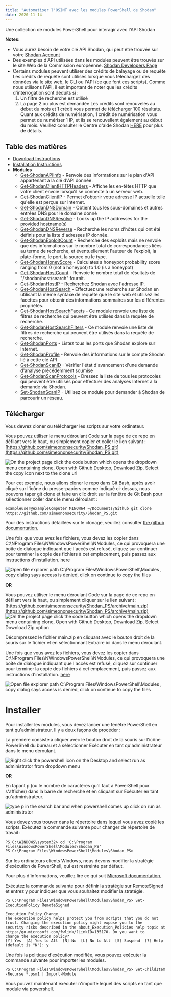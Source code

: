 ```yaml
---
title: "Automatiser l'OSINT avec les modules PowerShell de Shodan"
date: 2020-11-14
---
```


Une collection de modules PowerShell pour interagir avec l'API Shodan

**Notes:**
- Vous aurez besoin de votre clé API Shodan, qui peut être trouvée sur votre [Shodan Account](https://account.shodan.io/)
- Des exemples d'API utilisées dans les modules peuvent être trouvés sur le site Web de la Commission européenne. [Shodan Developers Page](https://developer.shodan.io/api)
- Certains modules peuvent utiliser des crédits de balayage ou de requête Les crédits de requête sont utilisés lorsque vous téléchargez des données via le site web, le CLI ou l'API (ce que font ces scripts).
  Comme nous utilisons l'API, il est important de noter que les crédits d'interrogation sont déduits si :
  1.  Un filtre de recherche est utilisé
  2.  La page 2 ou plus est demandée
      Les crédits sont renouvelés au début du mois et 1 crédit vous permet de télécharger 100 résultats.
      Quant aux crédits de numérisation, 1 crédit de numérisation vous permet de numériser 1 IP, et ils se renouvellent également au début du mois.
      Veuillez consulter le Centre d'aide Shodan [HERE](https://help.shodan.io/the-basics/credit-types-explained) pour plus de détails.

## Table des matières
- [Download Instructions](https://github.com/simeononsecurity/Shodan_PS#download)
- [Installation Instructions](https://github.com/simeononsecurity/Shodan_PS#install)
- **Modules**
  - [Get-ShodanAPIInfo](https://github.com/simeononsecurity/Shodan_PS/tree/main/Get-ShodanAPIInfo) - Renvoie des informations sur le plan d'API appartenant à la clé d'API donnée.
  - [Get-ShodanClientHTTPHeaders](https://github.com/simeononsecurity/Shodan_PS/tree/main/Get-ShodanClientHTTPHeaders) - Affiche les en-têtes HTTP que votre client envoie lorsqu'il se connecte à un serveur web.
  - [Get-ShodanClientIP](https://github.com/simeononsecurity/Shodan_PS/tree/main/Get-ShodanClientIP) - Permet d'obtenir votre adresse IP actuelle telle qu'elle est perçue sur Internet.
  - [Get-ShodanDNSDomain](https://github.com/simeononsecurity/Shodan_PS/tree/main/Get-ShodanDNSDomain) - Obtient tous les sous-domaines et autres entrées DNS pour le domaine donné
  - [Get-ShodanDNSResolve](https://github.com/simeononsecurity/Shodan_PS/tree/main/Get-ShodanDNSResolve) - Looks up the IP addresses for the provided hostname(s)
  - [Get-ShodanDNSReverse](https://github.com/simeononsecurity/Shodan_PS/tree/main/Get-ShodanDNSReverse) - Recherche les noms d'hôtes qui ont été définis pour la liste d'adresses IP donnée.
  - [Get-ShodanExploitCount](https://github.com/simeononsecurity/Shodan_PS/tree/main/Get-ShodanExploitCount) - Recherche des exploits mais ne renvoie que des informations sur le nombre total de correspondances liées au terme de recherche, et éventuellement l'auteur de l'exploit, la plate-forme, le port, la source ou le type.
  - [Get-ShodanHoneyScore](https://github.com/simeononsecurity/Shodan_PS/tree/main/Get-ShodanHoneyScore) - Calculates a honeypot probability score ranging from 0 (not a honeypot) to 1.0 (is a honeypot)
  - [Get-ShodanHostCount](https://github.com/simeononsecurity/Shodan_PS/tree/main/Get-ShodanHostCount) - Renvoie le nombre total de résultats de "/shodan/host/search" fournit.
  - [Get-ShodanHostIP](https://github.com/simeononsecurity/Shodan_PS/tree/main/Get-ShodanHostIP) - Recherchez Shodan avec l'adresse IP.
  - [Get-ShodanHostSearch](https://github.com/simeononsecurity/Shodan_PS/tree/main/Get-ShodanHostSearch) - Effectuez une recherche sur Shodan en utilisant la même syntaxe de requête que le site web et utilisez les facettes pour obtenir des informations sommaires sur les différentes propriétés.
  - [Get-ShodanHostSearchFacets](https://github.com/simeononsecurity/Shodan_PS/tree/main/Get-ShodanHostSearchFacets) - Ce module renvoie une liste de filtres de recherche qui peuvent être utilisés dans la requête de recherche.
  - [Get-ShodanHostSearchFilters](https://github.com/simeononsecurity/Shodan_PS/tree/main/Get-ShodanHostSearchFilters) - Ce module renvoie une liste de filtres de recherche qui peuvent être utilisés dans la requête de recherche.
  - [Get-ShodanPorts](https://github.com/simeononsecurity/Shodan_PS/tree/main/Get-ShodanPorts) - Listez tous les ports que Shodan explore sur Internet.
  - [Get-ShodanProfile](https://github.com/simeononsecurity/Shodan_PS/tree/main/Get-ShodanProfile) - Renvoie des informations sur le compte Shodan lié à cette clé API
  - [Get-ShodanScanID](https://github.com/simeononsecurity/Shodan_PS/tree/main/Get-ShodanScanID) - Vérifier l'état d'avancement d'une demande d'analyse précédemment soumise
  - [Get-ShodanScanProtocols](https://github.com/simeononsecurity/Shodan_PS/tree/main/Get-ShodanScanProtocols) - Dressez la liste de tous les protocoles qui peuvent être utilisés pour effectuer des analyses Internet à la demande via Shodan.
  - [Set-ShodanScanIP](https://github.com/simeononsecurity/Shodan_PS/tree/main/Set-ShodanScanIP) - Utilisez ce module pour demander à Shodan de parcourir un réseau.

<a name="Download"></a>

## Télécharger

Vous devrez cloner ou télécharger les scripts sur votre ordinateur.

Vous pouvez utiliser le menu déroulant Code sur la page de ce repo en défilant vers le haut, ou simplement copier et coller le lien suivant : [https://github.com/simeononsecurity/Shodan_PS.git](https://github.com/simeononsecurity/Shodan_PS.git)

![On the project page click the code button which opens the dropdown menu containing clone, Open with Github Desktop, Download Zip. Select the copy icon next to the clone url](https://github.com/simeononsecurity/Shodan_PS/blob/main/demo/download.gif?raw=true)

Pour cet exemple, nous allons cloner le repo dans Git Bash, après avoir cliqué sur l'icône du presse-papiers comme indiqué ci-dessus, nous pouvons taper git clone et faire un clic droit sur la fenêtre de Git Bash pour sélectionner coller dans le menu déroulant :

```
exampleuser@exampleComputer MINGW64 ~/Documents/Github git clone https://github.com/simeononsecurity/Shodan_PS.git
```

Pour des instructions détaillées sur le clonage, veuillez consulter [the github documentation.](https://docs.github.com/en/free-pro-team@latest/github/creating-cloning-and-archiving-repositories/cloning-a-repository)

Une fois que vous avez les fichiers, vous devez les copier dans C:\NProgram Files\NWindowsPowerShell\NModules, ce qui provoquera une boîte de dialogue indiquant que l'accès est refusé, cliquez sur continuer pour terminer la copie des fichiers à cet emplacement, puis passez aux instructions d'installation. [here](#Install)

![Open file explorer path C:\Program Files\WindowsPowerShell\Modules , copy dialog says access is denied, click on continue to copy the files](https://github.com/simeononsecurity/Shodan_PS/blob/main/demo/copyasadmin.png?raw=true)

**OR**

Vous pouvez utiliser le menu déroulant Code sur la page de ce repo en défilant vers le haut, ou simplement cliquer sur le lien suivant :
[https://github.com/simeononsecurity/Shodan_PS/archive/main.zip](https://github.com/simeononsecurity/Shodan_PS/archive/main.zip)
![On the project page click the code button which opens the dropdown menu containing clone, Open with Github Desktop, Download Zip. Select Download Zip option](https://github.com/simeononsecurity/Shodan_PS/blob/main/demo/downloadzip.gif?raw=true)

Décompressez le fichier main.zip en cliquant avec le bouton droit de la souris sur le fichier et en sélectionnant Extraire ici dans le menu déroulant.

Une fois que vous avez les fichiers, vous devez les copier dans C:\NProgram Files\NWindowsPowerShell\NModules, ce qui provoquera une boîte de dialogue indiquant que l'accès est refusé, cliquez sur continuer pour terminer la copie des fichiers à cet emplacement, puis passez aux instructions d'installation. [here](#Install)

![Open file explorer path C:\Program Files\WindowsPowerShell\Modules , copy dialog says access is denied, click on continue to copy the files](https://github.com/simeononsecurity/Shodan_PS/blob/main/demo/copyasadmin.png?raw=true)

# Installer

<a name="Install"></a>

Pour installer les modules, vous devez lancer une fenêtre PowerShell en tant qu'administrateur.
Il y a deux façons de procéder :

La première consiste à cliquer avec le bouton droit de la souris sur l'icône PowerShell du bureau et à sélectionner Exécuter en tant qu'administrateur dans le menu déroulant.

![Right click the powershell icon on the Desktop and select run as administrator from dropdown menu](https://github.com/simeononsecurity/Shodan_PS/blob/main/demo/RcRunAsAdmin.gif?raw=true)

**OR**

En tapant p (ou le nombre de caractères qu'il faut à PowerShell pour s'afficher) dans la barre de recherche et en cliquant sur Exécuter en tant qu'administrateur.

![type p in the search bar and when powershell comes up click on run as administrator](https://github.com/simeononsecurity/Shodan_PS/blob/main/demo/SearchBarRunAsAdmin.gif?raw=true)

Vous devez vous trouver dans le répertoire dans lequel vous avez copié les scripts.
Exécutez la commande suivante pour changer de répertoire de travail :

```
PS C:\WINDOWS\system32> cd 'C:\Program Files\WindowsPowerShell\Modules\Shodan_PS'
PS C:\Program Files\WindowsPowerShell\Modules\Shodan_PS>
```

Sur les ordinateurs clients Windows, nous devons modifier la stratégie d'exécution de PowerShell, qui est restreinte par défaut.

Pour plus d'informations, veuillez lire ce qui suit [Microsoft documentation.](https:/go.microsoft.com/fwlink/?LinkID=135170)

Exécutez la commande suivante pour définir la stratégie sur RemoteSigned et entrez y pour indiquer que vous souhaitez modifier la stratégie.

```
PS C:\Program Files\WindowsPowerShell\Modules\Shodan_PS> Set-ExecutionPolicy RemoteSigned

Execution Policy Change
The execution policy helps protect you from scripts that you do not trust. Changing the execution policy might expose you to the
security risks described in the about_Execution_Policies help topic at https:/go.microsoft.com/fwlink/?LinkID=135170. Do you want to
change the execution policy?
[Y] Yes  [A] Yes to All  [N] No  [L] No to All  [S] Suspend  [?] Help (default is "N"): y
```

Une fois la politique d'exécution modifiée, vous pouvez exécuter la commande suivante pour importer les modules.

```
PS C:\Program Files\WindowsPowerShell\Modules\Shodan_PS> Set-ChildItem -Recurse *.psm1 | Import-Module
```

Vous pouvez maintenant exécuter n'importe lequel des scripts en tant que module via powershell.
